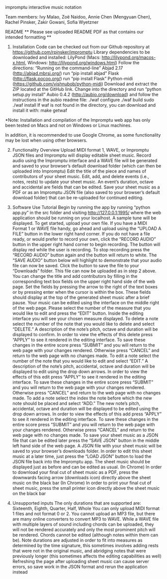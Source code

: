 impromptu
interactive music notation


Team members: Ivy Malao, Zoë Naidoo, Annie Chen (Mengyuan Chen), Rachel Pinsker, Zakir Gowani, Sofia Wyetzner

 README
 ** Please see uploaded README PDF as that contains our intended formatting **
1) Installation
Code can be checked out from our Github repository at https://github.com/rpinsker/impromptu
Library dependencies to be downloaded and installed:
LilyPond (Macs: http://lilypond.org/macos-x.html, Windows: http://lilypond.org/windows.html) Follow the directions: “Running on the command-line”
Abjad 2.17 (http://abjad.mbrsi.org/) run “pip install abjad”
Flask (http://flask.pocoo.org/) run “pip install Flask”
Python-midi (https://github.com/vishnubob/python-midi) Download and extract the ZIP located at the GitHub link. Change into the directory and run “python setup.py install”
Aubio 0.4.2 (http://aubio.org/download) and follow the instructions in the aubio readme file:
    ./waf configure
    ./waf build
    sudo ./waf install
If waf is not found in the directory, you can download and install it with:
    make getwaf

*Note: Installation and compilation of the Impromptu web app has only been tested on Macs and not on Windows or Linux machines.

In addition, it is recommended to use Google Chrome, as some functionality may be lost when using other browsers.

2) Functionality Overview
Upload MIDI format 1, WAVE, or Impromptu JSON files and Impromptu will display editable sheet music.
Record audio using the Impromptu interface and a WAVE file will be generated and saved to your browser’s default download folder (which can then be uploaded into Impromptu)
Edit the title of the piece and names of contributors of your sheet music.
Edit, add, and delete events (i.e., notes, rests) to update your sheet music.  An event’s duration, octave and accidental are fields that can be edited.
Save your sheet music as a PDF or as an Impromptu JSON file (also saved to your browser’s default download folder) that can be re-uploaded for continued editing.

3) Software Use Tutorial
Begin by running the app by running “python app.py” in the src folder and visiting http://127.0.0.1:1995/ where the web application should be running on your localhost. A sample tune will be displayed.
To get started, upload your own file.  If you have a MIDI Format 1 or WAVE file handy, go ahead and upload using the “UPLOAD A FILE” button in the lower right hand corner.
 If you do not have a file ready, or would prefer to record your own, click the “RECORD AUDIO” button in the upper right hand corner to begin recording.  The button will display red while the user is recording.  To stop recording press the “RECORD AUDIO” button again and the button will return to white.  The “SAVE AUDIO” button below will highlight to demonstrate that your audio file can now be saved.  Click the button to save the file to your “Downloads” folder.  This file can now be uploaded as in step 2 above.
You can change the title and add contributors by filling in the corresponding text box fields on the upper right hand side of the web page.  Set the fields by pressing the arrow to the right of the text boxes or by pressing enter when the cursor is within the box.  These fields should display at the top of the generated sheet music after a brief pause.
Your music can be edited using the interface on the middle right of the web page.  Please select the number of the measure that you would like to edit and press the “EDIT” button.  Inside the editing interface you will see your chosen measure displayed.
To delete a note select the number of the note that you would like to delete and select “DELETE.” A description of the note’s pitch, octave and duration will be displayed to confirm.  In order to view the effects of this delete press “APPLY” to see it rendered in the editing interface.  To save these changes in the entire score press “SUBMIT” and you will return to the web page with your changes rendered.  Otherwise press “CANCEL” and return to the web page with no changes made.
To edit a note select the number of the note that you would like to edit and select “EDIT.” A description of the note’s pitch, accidental, octave  and duration will be displayed to edit using the drop down arrows.  In order to view the effects of this edit press “APPLY” to see it rendered in the editing interface.  To save these changes in the entire score press “SUBMIT” and you will return to the web page with your changes rendered.  Otherwise press “CANCEL” and return to the web page with no changes made.
To add a note select the index the note before which the new note should be placed and select “ADD.” The new note’s pitch, accidental, octave  and duration will be displayed to be edited using the drop down arrows.  In order to view the effects of this add press “APPLY” to see it rendered in the editing interface.  To save these changes in the entire score press “SUBMIT” and you will return to the web page with your changes rendered.  Otherwise press “CANCEL” and return to the web page with no changes made.
To save your sheet music as a JSON file that can be edited later press the “SAVE JSON” button in the middle left hand side of the web page.  A JSON file with your sheet music will be saved to your browser’s downloads folder.  In order to edit this sheet music at a later time, just press the “LOAD JSON” button to load the JSON file back into the Impromptu app.  The sheet music should be displayed just as before and can be edited as usual.
(In Chrome) In order to download your final cut of sheet music as a PDF, press the downwards facing arrow (downloads icon) directly above the sheet music on the black bar
(In Chrome) In order to print your final cut of sheet music, press the small printer icon directly above the sheet music on the black bar

4) Unsupported inputs
The only durations that are supported are: Sixteenth, Eighth, Quarter, Half, Whole
You can only upload MIDI format 1 files and not format 0 or 2.
You cannot upload an MP3 file, but there are many online converters to convert MP3 to WAVE.
While a WAVE file with multiple layers of sound including chords can be uploaded, they will not be rendered accurately and only the most prominent pitch will be rendered.
Chords cannot be edited (although notes within them can be).
Note durations are adjusted in order to fit into measures as determined by the time signature, this sometimes involves adding rests that were not in the original music, and abridging notes that were previously longer (this sometimes affects the editing capabilities as well)
Refreshing the page after uploading sheet music can cause server errors, so save work in the JSON format and rerun the application instead
